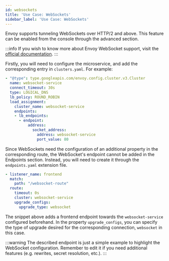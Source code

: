 ```yaml
---
id: websockets
title: 'Use Case: WebSockets'
sidebar_label: 'Use Case: WebSockets'
---
```


Envoy supports tunneling WebSockets over HTTP/2 and above. This feature can be enabled from the console through the advanced section.

:::info
If you wish to know more about Envoy WebSocket support, visit the [official documentation](https://www.envoyproxy.io/docs/envoy/latest/intro/arch_overview/http/upgrades).
:::

Firstly, you will need to configure the microservice, and add the corresponding entry in `clusters.yaml`. For example:

```yaml
- "@type": type.googleapis.com/envoy.config.cluster.v3.Cluster
  name: websocket-service
  connect_timeout: 30s
  type: LOGICAL_DNS
  lb_policy: ROUND_ROBIN
  load_assignment:
    cluster_name: websocket-service
    endpoints:
    - lb_endpoints:
      - endpoint:
          address:
            socket_address:
              address: websocket-service
              port_value: 80
```

Since WebSockets need the configuration of an additional property in the corresponding route, the WebSocket's endpoint cannot be added in the Endpoints section. Instead, you will need to create it through the `endpoints.yaml` extension file.

```yaml
- listener_name: frontend
  match: 
    path: "/websocket-route"
  route:
    timeout: 0s
    cluster: websocket-service
    upgrade_configs:
      upgrade_type: websocket
```

The snippet above adds a frontend endpoint towards the `websocket-service` configured beforehand. In the property `upgrade_configs`, you can specify the type of upgrade desired for the corresponding connection, `websocket` in this case.

:::warning
The described endpoint is just a simple example to highlight the WebSocket configuration. Remember to edit it if you need additional features (e.g. rewrites, secret resolution, etc.).
:::